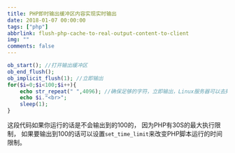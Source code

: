 ```yaml
---
title: PHP即时输出缓冲区内容实现实时输出
date: 2018-01-07 00:00:00
tags: ["php"]
abbrlink: flush-php-cache-to-real-output-content-to-client
img: ""
comments: false
---
```


```php
ob_start(); //打开输出缓冲区 
ob_end_flush(); 
ob_implicit_flush(1); //立即输出
for($i=0;$i<100;$i++){
	echo str_repeat(" ",4096); //确保足够的字符，立即输出，Linux服务器可以去掉这个语句
	echo $i."<br>";
	sleep(1);
}
```

这段代码如果你运行的话是不会输出到的100的， 因为PHP有30S的最大执行限制， 如果要输出到100的话可以设置`set_time_limit`来改变PHP脚本运行的时间限制。
